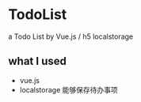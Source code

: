 # TodoList
a Todo List by Vue.js / h5 localstorage

## what I used
+ vue.js 
+ localstorage 能够保存待办事项
